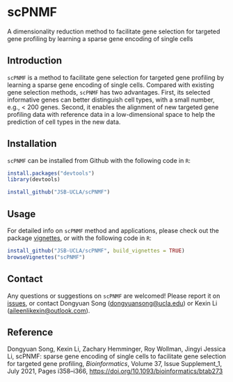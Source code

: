 # scPNMF
A dimensionality reduction method to facilitate gene selection for targeted gene profiling by learning a sparse gene encoding of single cells

## Introduction
`scPNMF` is a method to facilitate gene selection for targeted gene profiling by learning a sparse gene encoding of single cells. Compared with existing gene selection methods, `scPNMF` has two advantages. First, its selected informative genes can better distinguish cell types, with a small number, e.g., < 200 genes. Second, it enables the alignment of new targeted gene profiling data with reference data in a low-dimensional space to help the prediction of cell types in the new data.

## Installation

`scPNMF` can be installed from Github with the following code in `R`:

``` r
install.packages("devtools")
library(devtools)

install_github("JSB-UCLA/scPNMF")
```

## Usage

For detailed info on `scPNMF` method and applications, please check out the package [vignettes](https://htmlpreview.github.io/?https://github.com/JSB-UCLA/scPNMF/blob/main/inst/docs/scPNMF2.html), or with the following code in `R`: 

``` r
install_github("JSB-UCLA/scPNMF", build_vignettes = TRUE)
browseVignettes("scPNMF")
```

## Contact

Any questions or suggestions on `scPNMF` are welcomed! Please report it on [issues](https://github.com/JSB-UCLA/scPNMF/issues), or contact Dongyuan Song (<dongyuansong@ucla.edu>) or Kexin Li (<aileenlikexin@outlook.com>).

## Reference
Dongyuan Song, Kexin Li, Zachary Hemminger, Roy Wollman, Jingyi Jessica Li, scPNMF: sparse gene encoding of single cells to facilitate gene selection for targeted gene profiling, *Bioinformatics*, Volume 37, Issue Supplement_1, July 2021, Pages i358–i366, https://doi.org/10.1093/bioinformatics/btab273
